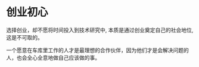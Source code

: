 # 创业初心

选择创业，却不愿将时间投入到技术研究中, 本质是通过创业奠定自己的社会地位, 这是不可取的。

一个愿意在车库里工作的人才是最理想的合作伙伴，因为他们才是会解决问题的人，也会全心全意地做自己应该做的事。